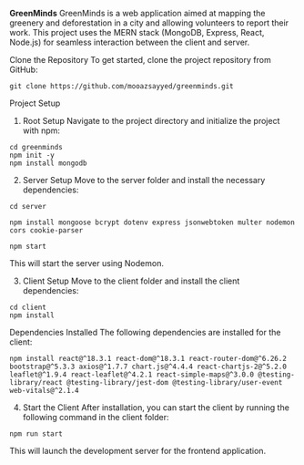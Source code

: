 **GreenMinds**
GreenMinds is a web application aimed at mapping the greenery and deforestation in a city and allowing volunteers to report their work. This project uses the MERN stack (MongoDB, Express, React, Node.js) for seamless interaction between the client and server.

Clone the Repository
To get started, clone the project repository from GitHub:
```
git clone https://github.com/mooazsayyed/greenminds.git
```
Project Setup
1. Root Setup
Navigate to the project directory and initialize the project with npm:
```
cd greenminds
npm init -y
npm install mongodb
```
2. Server Setup
Move to the server folder and install the necessary dependencies:
```
cd server
```

```
npm install mongoose bcrypt dotenv express jsonwebtoken multer nodemon cors cookie-parser
```

```
npm start
```
This will start the server using Nodemon.

3. Client Setup
Move to the client folder and install the client dependencies:
```
cd client
npm install
```
Dependencies Installed
The following dependencies are installed for the client:
```
npm install react@^18.3.1 react-dom@^18.3.1 react-router-dom@^6.26.2 bootstrap@^5.3.3 axios@^1.7.7 chart.js@^4.4.4 react-chartjs-2@^5.2.0 leaflet@^1.9.4 react-leaflet@^4.2.1 react-simple-maps@^3.0.0 @testing-library/react @testing-library/jest-dom @testing-library/user-event web-vitals@^2.1.4
```

4. Start the Client
After installation, you can start the client by running the following command in the client folder:

```
npm run start
```

This will launch the development server for the frontend application.

